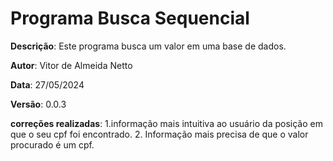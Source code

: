 # Programa Busca Sequencial

**Descrição**:
Este programa busca um valor em uma base de dados.

**Autor**: 
Vitor de Almeida Netto

**Data**: 27/05/2024

**Versão**: 0.0.3

**correções realizadas**:
1.informação mais intuitiva ao usuário da posição em que o seu cpf foi encontrado.
2. Informação mais precisa de que o valor procurado é um cpf.
